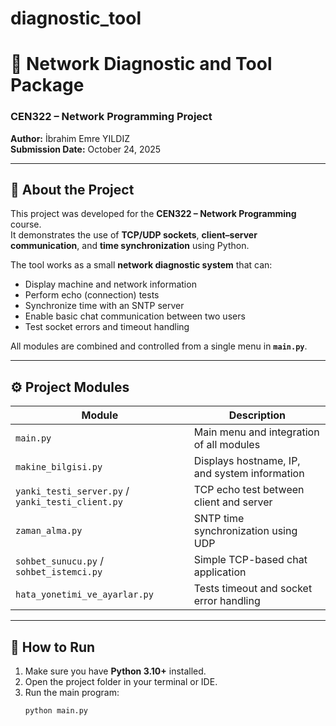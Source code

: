 # diagnostic_tool

# 🧰 Network Diagnostic and Tool Package  
### CEN322 – Network Programming Project  
**Author:** İbrahim Emre YILDIZ  
**Submission Date:** October 24, 2025  

---

## 📘 About the Project
This project was developed for the **CEN322 – Network Programming** course.  
It demonstrates the use of **TCP/UDP sockets**, **client–server communication**, and **time synchronization** using Python.  

The tool works as a small **network diagnostic system** that can:
- Display machine and network information  
- Perform echo (connection) tests  
- Synchronize time with an SNTP server  
- Enable basic chat communication between two users  
- Test socket errors and timeout handling  

All modules are combined and controlled from a single menu in **`main.py`**.

---

## ⚙️ Project Modules
| Module | Description |
|---------|--------------|
| `main.py` | Main menu and integration of all modules |
| `makine_bilgisi.py` | Displays hostname, IP, and system information |
| `yanki_testi_server.py` / `yanki_testi_client.py` | TCP echo test between client and server |
| `zaman_alma.py` | SNTP time synchronization using UDP |
| `sohbet_sunucu.py` / `sohbet_istemci.py` | Simple TCP-based chat application |
| `hata_yonetimi_ve_ayarlar.py` | Tests timeout and socket error handling |

---

## 🚀 How to Run
1. Make sure you have **Python 3.10+** installed.  
2. Open the project folder in your terminal or IDE.  
3. Run the main program:
   ```bash
   python main.py
